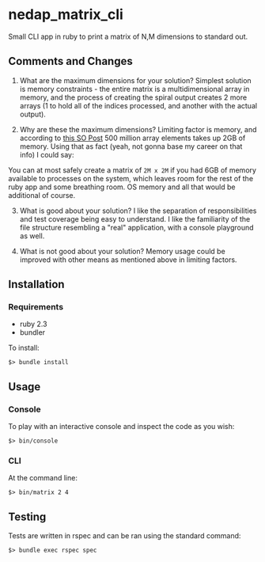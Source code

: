 # nedap_matrix_cli

Small CLI app in ruby to print a matrix of N,M dimensions to standard out.

## Comments and Changes

1. What are the maximum dimensions for your solution?
Simplest solution is memory constraints - the entire matrix is a multidimensional array in memory, and the process of creating the spiral output creates 2 more arrays (1 to hold all of the indices processed, and another with the actual output).

2. Why are these the maximum dimensions?
Limiting factor is memory, and according to [this SO Post](http://stackoverflow.com/a/3688388) 500 million array elements takes up 2GB of memory.  Using that as fact (yeah, not gonna base my career on that info) I could say:

You can at most safely create a matrix of `2M x 2M` if you had 6GB of memory available to processes on the system, which leaves room for the rest of the ruby app and some breathing room.  OS memory and all that would be additional of course.

3. What is good about your solution?
I like the separation of responsibilities and test coverage being easy to understand.  I like the familiarity of the file structure resembling a "real" application, with a console playground as well.

4. What is not good about your solution?
Memory usage could be improved with other means as mentioned above in limiting factors.

## Installation

### Requirements

* ruby 2.3
* bundler

To install:

```shell
$> bundle install
```

## Usage

### Console
To play with an interactive console and inspect the code as you wish:

```shell
$> bin/console
```

### CLI

At the command line:

```shell
$> bin/matrix 2 4
```

## Testing

Tests are written in rspec and can be ran using the standard command:

```shell
$> bundle exec rspec spec
```
